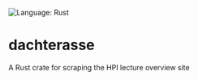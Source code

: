 ![Language: Rust](https://img.shields.io/badge/Language-Rust-F46623)

# dachterasse
A Rust crate for scraping the HPI lecture overview site
